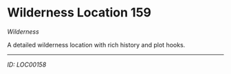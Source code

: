# Wilderness Location 159

*Wilderness*

A detailed wilderness location with rich history and plot hooks.

---
*ID: LOC00158*